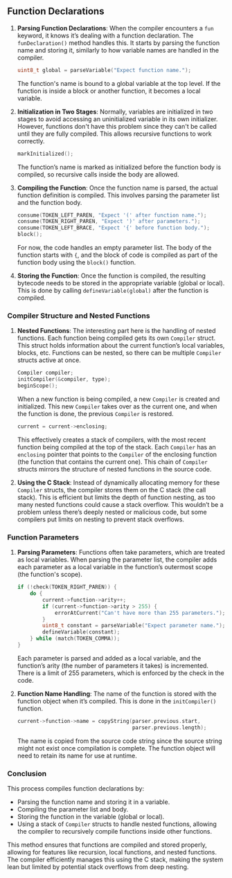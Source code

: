 
## Function Declarations
1. **Parsing Function Declarations**: 
   When the compiler encounters a `fun` keyword, it knows it’s dealing with a function declaration. The `funDeclaration()` method handles this. It starts by parsing the function name and storing it, similarly to how variable names are handled in the compiler.

   ```c
   uint8_t global = parseVariable("Expect function name.");
   ```

   The function's name is bound to a global variable at the top level. If the function is inside a block or another function, it becomes a local variable.

2. **Initialization in Two Stages**: 
   Normally, variables are initialized in two stages to avoid accessing an uninitialized variable in its own initializer. However, functions don't have this problem since they can't be called until they are fully compiled. This allows recursive functions to work correctly.

   ```c
   markInitialized();
   ```

   The function’s name is marked as initialized before the function body is compiled, so recursive calls inside the body are allowed.

3. **Compiling the Function**: 
   Once the function name is parsed, the actual function definition is compiled. This involves parsing the parameter list and the function body.

   ```c
   consume(TOKEN_LEFT_PAREN, "Expect '(' after function name.");
   consume(TOKEN_RIGHT_PAREN, "Expect ')' after parameters.");
   consume(TOKEN_LEFT_BRACE, "Expect '{' before function body.");
   block();
   ```

   For now, the code handles an empty parameter list. The body of the function starts with `{`, and the block of code is compiled as part of the function body using the `block()` function.

4. **Storing the Function**: 
   Once the function is compiled, the resulting bytecode needs to be stored in the appropriate variable (global or local). This is done by calling `defineVariable(global)` after the function is compiled.

### Compiler Structure and Nested Functions
1. **Nested Functions**: 
   The interesting part here is the handling of nested functions. Each function being compiled gets its own `Compiler` struct. This struct holds information about the current function’s local variables, blocks, etc. Functions can be nested, so there can be multiple `Compiler` structs active at once. 

   ```c
   Compiler compiler;
   initCompiler(&compiler, type);
   beginScope();
   ```

   When a new function is being compiled, a new `Compiler` is created and initialized. This new `Compiler` takes over as the current one, and when the function is done, the previous `Compiler` is restored.

   ```c
   current = current->enclosing;
   ```

   This effectively creates a stack of compilers, with the most recent function being compiled at the top of the stack. Each `Compiler` has an `enclosing` pointer that points to the `Compiler` of the enclosing function (the function that contains the current one). This chain of `Compiler` structs mirrors the structure of nested functions in the source code.

2. **Using the C Stack**: 
   Instead of dynamically allocating memory for these `Compiler` structs, the compiler stores them on the C stack (the call stack). This is efficient but limits the depth of function nesting, as too many nested functions could cause a stack overflow. This wouldn’t be a problem unless there’s deeply nested or malicious code, but some compilers put limits on nesting to prevent stack overflows.

### Function Parameters
1. **Parsing Parameters**: 
   Functions often take parameters, which are treated as local variables. When parsing the parameter list, the compiler adds each parameter as a local variable in the function’s outermost scope (the function's scope).

   ```c
   if (!check(TOKEN_RIGHT_PAREN)) {
       do {
           current->function->arity++;
           if (current->function->arity > 255) {
               errorAtCurrent("Can't have more than 255 parameters.");
           }
           uint8_t constant = parseVariable("Expect parameter name.");
           defineVariable(constant);
       } while (match(TOKEN_COMMA));
   }
   ```

   Each parameter is parsed and added as a local variable, and the function’s arity (the number of parameters it takes) is incremented. There is a limit of 255 parameters, which is enforced by the check in the code.

2. **Function Name Handling**: 
   The name of the function is stored with the function object when it’s compiled. This is done in the `initCompiler()` function.

   ```c
   current->function->name = copyString(parser.previous.start,
                                        parser.previous.length);
   ```

   The name is copied from the source code string since the source string might not exist once compilation is complete. The function object will need to retain its name for use at runtime.

### Conclusion
This process compiles function declarations by:
- Parsing the function name and storing it in a variable.
- Compiling the parameter list and body.
- Storing the function in the variable (global or local).
- Using a stack of `Compiler` structs to handle nested functions, allowing the compiler to recursively compile functions inside other functions.
  
This method ensures that functions are compiled and stored properly, allowing for features like recursion, local functions, and nested functions. The compiler efficiently manages this using the C stack, making the system lean but limited by potential stack overflows from deep nesting.


